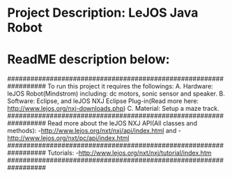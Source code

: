 # Project Description: LeJOS Java Robot
# ReadME description below:
##################################################################
To run this project it requires the followings:
A. Hardware: leJOS Robot(Mindstrom) including: dc motors, sonic sensor and speaker.
B. Software: Eclipse, and leJOS NXJ Eclipse Plug-in(Read more here: http://www.lejos.org/nxj-downloads.php)
C. Material: Setup a maze track.
##################################################################
Read more about the leJOS NXJ API(All classes and methods):
-http://www.lejos.org/nxt/nxj/api/index.html
and
-http://www.lejos.org/nxt/pc/api/index.html
##################################################################
Tutorials:
-http://www.lejos.org/nxt/nxj/tutorial/index.htm
##################################################################
